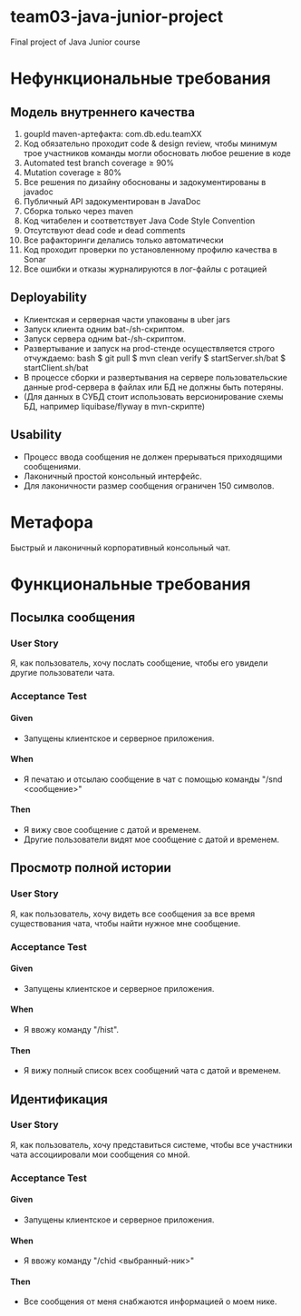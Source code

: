 # team03-java-junior-project
Final project of Java Junior course

# Нефункциональные требования

## Модель внутреннего качества
1. goupId maven-артефакта: com.db.edu.teamXX
2. Код обязательно проходит code & design review, чтобы минимум трое участников команды могли обосновать любое решение в коде
3. Automated test branch coverage ≥ 90%
4. Mutation coverage ≥ 80%
5. Все решения по дизайну обоснованы и задокументированы в javadoc
6. Публичный API задокументирован в JavaDoc
7. Cборка только через maven
8. Код читабелен и соответствует Java Code Style Convention
9. Отсутствуют dead code и dead comments
10. Все рафакторинги делались только автоматически
11. Код проходит проверки по установленному профилю качества в Sonar
12. Все ошибки и отказы журналируются в лог-файлы с ротацией

## Deployability
- Клиентская и серверная части упакованы в uber jars
- Запуск клиента одним bat-/sh-скриптом.
- Запуск сервера одним bat-/sh-скриптом.
- Развертывание и запуск на prod-стенде осуществляется строго отчуждаемо:
bash
$ git pull
$ mvn clean verify
$ startServer.sh/bat
$ startClient.sh/bat
- В процессе сборки и развертывания на сервере пользовательские данные prod-сервера в файлах или БД не должны быть потеряны. 
- (Для данных в СУБД стоит использовать версионирование схемы БД, например liquibase/flyway в mvn-скрипте)

## Usability
- Процесс ввода сообщения не должен прерываться приходящими сообщениями.
- Лаконичный простой консольный интерфейс.
- Для лаконичности размер сообщения ограничен 150 символов. 
# Метафора
Быстрый и лаконичный корпоративный консольный чат.

# Функциональные требования

## Посылка сообщения
### User Story
Я, как пользователь, хочу послать сообщение, чтобы его увидели другие пользователи чата.
### Acceptance Test
#### Given
- Запущены клиентское и серверное приложения.
#### When
- Я печатаю и отсылаю сообщение в чат с помощью команды "/snd <сообщение>"
#### Then
- Я вижу свое сообщение с датой и временем.
- Другие пользователи видят мое сообщение с датой и временем.

## Просмотр полной истории
### User Story
Я, как пользователь, хочу видеть все сообщения за все время существования чата, чтобы найти нужное мне сообщение.
### Acceptance Test
#### Given
- Запущены клиентское и серверное приложения.
#### When
- Я ввожу команду "/hist".
#### Then
- Я вижу полный список всех сообщений чата с датой и временем.

## Идентификация 
### User Story 
Я, как пользователь, хочу представиться системе, чтобы все участники чата ассоциировали мои сообщения со мной. 

### Acceptance Test 
#### Given 
- Запущены клиентское и серверное приложения. 
#### When
- Я ввожу команду "/chid <выбранный-ник>" 
#### Then
- Все сообщения от меня снабжаются информацией о моем нике. 

